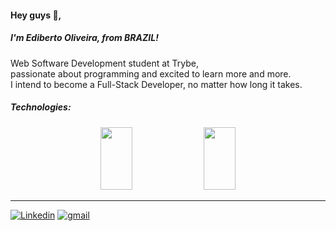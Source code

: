 <h4 align="left">Hey guys 👋,
  <br/>
  <h5>I'm Ediberto Oliveira, from BRAZIL!</h5></h4>
<p align="left">
 Web Software Development student at Trybe,<br/>
passionate about programming and excited to learn more and more.<br/>
I intend to become a Full-Stack Developer, no matter how long it takes.</p>

##### Technologies:

<p align="center" width="100%">
    <img width="32%" height="100px" src="https://github-readme-stats.vercel.app/api/top-langs/?username=edibertooliveira&layout=compact"> 
    <img width="32%" height="100px" src="https://github-readme-stats.vercel.app/api?username=edibertooliveira&layout=compact"> 
</p>

---

[![Linkedin](https://img.icons8.com/color/48/000000/gmail.png)](edibertooliveira@aol.com)
[![gmail](https://img.icons8.com/color/48/000000/linkedin.png)](https://www.linkedin.com/in/ediberto-b-oliveira-872926178/)

